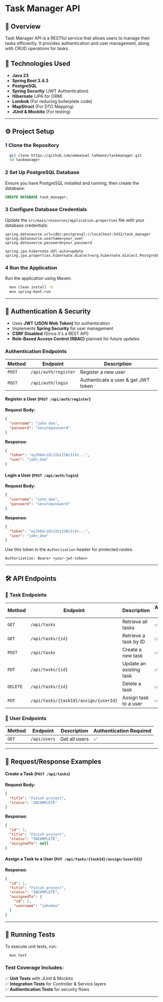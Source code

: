 # Task Manager API

## 📌 Overview
Task Manager API is a RESTful service that allows users to manage their tasks efficiently. It provides authentication and user management, along with CRUD operations for tasks.

## 🚀 Technologies Used
- **Java 23**
- **Spring Boot 3.4.3**
- **PostgreSQL**
- **Spring Security** (JWT Authentication)
- **Hibernate** (JPA for ORM)
- **Lombok** (For reducing boilerplate code)
- **MapStruct** (For DTO Mapping)
- **JUnit & Mockito** (For testing)

---

## ⚙️ Project Setup
### 1 Clone the Repository
```sh
  git clone https://github.com/emmanuel-lehmann/taskmanager.git
  cd taskmanager
```

### 2 Set Up PostgreSQL Database
Ensure you have PostgreSQL installed and running, then create the database:
```sql
CREATE DATABASE task_manager;
```

### 3 Configure Database Credentials
Update the `src/main/resources/application.properties` file with your database credentials:
```properties
spring.datasource.url=jdbc:postgresql://localhost:5432/task_manager
spring.datasource.username=your_user
spring.datasource.password=your_password

spring.jpa.hibernate.ddl-auto=update
spring.jpa.properties.hibernate.dialect=org.hibernate.dialect.PostgreSQLDialect
```

### 4 Run the Application
Run the application using Maven:
```sh
  mvn clean install -U
  mvn spring-boot:run
```

---

## 🔑 Authentication & Security
- Uses **JWT (JSON Web Token)** for authentication
- Implements **Spring Security** for user management
- **CSRF Disabled** (Since it's a REST API)
- **Role-Based Access Control (RBAC)** planned for future updates

### **Authentication Endpoints**
| Method | Endpoint | Description |
|--------|-------------|-------------|
| `POST`  | `/api/auth/register` | Register a new user |
| `POST`  | `/api/auth/login` | Authenticate a user & get JWT token |

#### **Register a User** (`POST /api/auth/register`)
**Request Body:**
```json
{
  "username": "john_doe",
  "password": "securepassword"
}
```
**Response:**
```json
{
  "token": "eyJhbGciOiJIUzI1NiIsIn...",
  "user": "john_doe"
}
```

#### **Login a User** (`POST /api/auth/login`)
**Request Body:**
```json
{
  "username": "john_doe",
  "password": "securepassword"
}
```
**Response:**
```json
{
  "token": "eyJhbGciOiJIUzI1NiIsIn...",
  "user": "john_doe"
}
```

Use this token in the `Authorization` header for protected routes:
```
Authorization: Bearer <your-jwt-token>
```

---

## 🛠️ API Endpoints
### 📌 **Task Endpoints**
| Method | Endpoint | Description | Authentication Required |
|--------|-------------|-------------|--------------------|
| `GET`  | `/api/tasks` | Retrieve all tasks | ✅ |
| `GET`  | `/api/tasks/{id}` | Retrieve a task by ID | ✅ |
| `POST` | `/api/tasks` | Create a new task | ✅ |
| `PUT`  | `/api/tasks/{id}` | Update an existing task | ✅ |
| `DELETE` | `/api/tasks/{id}` | Delete a task | ✅ |
| `PUT`  | `/api/tasks/{taskId}/assign/{userId}` | Assign task to a user | ✅ |

### 📌 **User Endpoints**
| Method | Endpoint | Description | Authentication Required |
|--------|-------------|-------------|--------------------|
| `GET`  | `/api/users` | Get all users | ✅ |

---

## 📌 Request/Response Examples
#### **Create a Task** (`POST /api/tasks`)
**Request Body:**
```json
{
  "title": "Finish project",
  "status": "INCOMPLETE"
}
```
**Response:**
```json
{
  "id": 1,
  "title": "Finish project",
  "status": "INCOMPLETE",
  "assignedTo": null
}
```

#### **Assign a Task to a User** (`PUT /api/tasks/{taskId}/assign/{userId}`)
**Response:**
```json
{
  "id": 1,
  "title": "Finish project",
  "status": "INCOMPLETE",
  "assignedTo": {
    "id": 2,
    "username": "johndoe"
  }
}
```

---

## 🔄 Running Tests
To execute unit tests, run:
```sh
  mvn test
```
### **Test Coverage Includes:**
✅ **Unit Tests** with JUnit & Mockito  
✅ **Integration Tests** for Controller & Service layers  
✅ **Authentication Tests** for security flows

---



